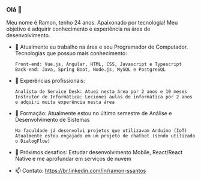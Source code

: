 ### Olá 👋

Meu nome é Ramon, tenho 24 anos.
Apaixonado por tecnologia! Meu objetivo é adquirir conhecimento e experiência na área de desenvolvimento.

- 🔭 Atualmente eu trabalho na área e sou Programador de Computador. Tecnologias que possuo mais conhecimento:
  ```
  Front-end: Vue.js, Angular, HTML, CSS, Javascript e Typescript
  Back-end: Java, Spring Boot, Node.js, MySQL e PostgreSQL
  ```
  
- 🌱 Experências profissionais:
  ```
  Analista de Service Desk: Atuei nesta área por 2 anos e 10 meses
  Instrutor de Informática: Lecionei aulas de informática por 2 anos e adquiri muita experência nesta área
  ```
  
- 👯 Formação: Atualmente estou no último semestre de Análise e Desenvolvimento de Sistemas
  ```
  Na faculdade já desenvolvi projetos que utilizavam Arduíno (IoT)
  Atualmente estou engajado em um projeto de chatbot (sendo utilizado o DialogFlow)
  ```
  
- 🚀 Próximos desafios: Estudar desenvolvimento Mobile, React/React Native e me aprofundar em serviços de nuvem
  
- 📫 Contato: https://br.linkedin.com/in/ramon-ssantos
